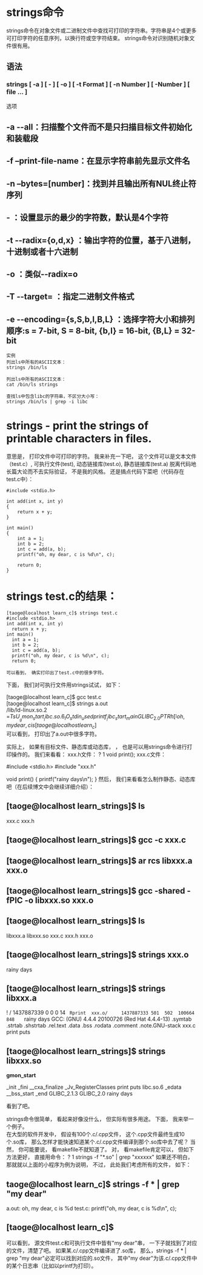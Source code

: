 #  strings命令

strings命令在对象文件或二进制文件中查找可打印的字符串。字符串是4个或更多可打印字符的任意序列，以换行符或空字符结束。 strings命令对识别随机对象文件很有用。

## 语法
### strings [ -a ] [ - ] [ -o ] [ -t Format ] [ -n Number ] [ -Number ] [ file ... ]
选项
## -a --all：扫描整个文件而不是只扫描目标文件初始化和装载段
##  -f –print-file-name：在显示字符串前先显示文件名
##  -n –bytes=[number]：找到并且输出所有NUL终止符序列
##  - ：设置显示的最少的字符数，默认是4个字符
##  -t --radix={o,d,x} ：输出字符的位置，基于八进制，十进制或者十六进制
##  -o ：类似--radix=o
##  -T --target= ：指定二进制文件格式
##  -e --encoding={s,S,b,l,B,L} ：选择字符大小和排列顺序:s = 7-bit, S = 8-bit, {b,l} = 16-bit, {B,L} = 32-bit
```
实例
列出ls中所有的ASCII文本：
strings /bin/ls

列出ls中所有的ASCII文本：
cat /bin/ls strings

查找ls中包含libc的字符串，不区分大小写：
strings /bin/ls | grep -i libc
```


# strings - print the strings of printable characters in files.
 意思是， 打印文件中可打印的字符。  我来补充一下吧， 这个文件可以是文本文件（test.c）, 可执行文件(test),  动态链接库(test.o), 静态链接库(test.a)
脱离代码地长篇大论而不去实际验证， 不是我的风格。 还是搞点代码下菜吧（代码存在test.c中）：

```
#include <stdio.h> 
  
int add(int x, int y) 
{ 
    return x + y; 
} 
  
int main() 
{ 
    int a = 1; 
    int b = 2; 
    int c = add(a, b); 
    printf("oh, my dear, c is %d\n", c); 
  
    return 0; 
} 
```

#  strings test.c的结果：
```
[taoge@localhost learn_c]$ strings test.c  
#include <stdio.h> 
int add(int x, int y) 
  return x + y; 
int main() 
  int a = 1; 
  int b = 2; 
  int c = add(a, b); 
  printf("oh, my dear, c is %d\n", c); 
  return 0; 
 
可以看到， 确实打印出了test.c中的很多字符。
```
下面， 我们对可执行文件用strings试试， 如下：

[taoge@localhost learn_c]$ gcc test.c  
[taoge@localhost learn_c]$ strings a.out  
/lib/ld-linux.so.2 
=$TsU 
__gmon_start__ 
libc.so.6 
_IO_stdin_used 
printf
__libc_start_main 
GLIBC_2.0 
PTRh  
[^_] 
oh, my dear, c is %d 
[taoge@localhost learn_c]$  
可以看到， 打印出了a.out中很多字符。

实际上， 如果有目标文件、静态库或动态库， ， 也是可以用strings命令进行打印操作的。 我们来看看：
xxx.h文件：
?
1
void print();
xxx.c文件：

#include <stdio.h> 
#include "xxx.h" 
  
void print() 
{ 
  printf("rainy days\n"); 
} 
然后， 我们来看看怎么制作静态、动态库吧（在后续博文中会继续详细介绍）：


##  [taoge@localhost learn_strings]$ ls

xxx.c xxx.h 

##  [taoge@localhost learn_strings]$ gcc -c xxx.c

##  [taoge@localhost learn_strings]$ ar rcs libxxx.a xxx.o 

##  [taoge@localhost learn_strings]$ gcc -shared -fPIC -o libxxx.so xxx.o 

##  [taoge@localhost learn_strings]$ ls

libxxx.a libxxx.so xxx.c xxx.h xxx.o 

##  [taoge@localhost learn_strings]$ strings xxx.o 

rainy days 

##  [taoge@localhost learn_strings]$ strings libxxx.a 

!<arch> 
/        1437887339 0   0   0    14    ` 
Rprint 
xxx.o/     1437887333 501  502  100664 848    ` 
rainy days 
GCC: (GNU) 4.4.4 20100726 (Red Hat 4.4.4-13) 
.symtab 
.strtab 
.shstrtab 
.rel.text 
.data 
.bss 
.rodata 
.comment 
.note.GNU-stack 
xxx.c 
print 
puts 

##  [taoge@localhost learn_strings]$ strings libxxx.so 
__gmon_start__ 

_init 
_fini 
__cxa_finalize 
_Jv_RegisterClasses 
print 
puts 
libc.so.6 
_edata 
__bss_start 
_end 
GLIBC_2.1.3 
GLIBC_2.0 
rainy days 

看到了吧。

strings命令很简单， 看起来好像没什么， 但实际有很多用途。 下面， 我来举一个例子。  
在大型的软件开发中， 假设有100个.c/.cpp文件， 这个.cpp文件最终生成10个.so库， 那么怎样才能快速知道某个.c/.cpp文件编译到那个.so库中去了呢？ 
当然， 你可能要说， 看makefile不就知道了。 对， 看makefile肯定可以， 但如下方法更好， 直接用命令：
?
1
strings -f "*.so" | grep "xxxxxx"
如果还不明白， 那就就以上面的小程序为例为说明， 不过， 此处我们考虑所有的文件， 如下：

## taoge@localhost learn_c]$ strings -f * | grep "my dear"
a.out: oh, my dear, c is %d 
test.c:   printf("oh, my dear, c is %d\n", c); 
## [taoge@localhost learn_c]$
可以看到， 源文件test.c和可执行文件中皆有"my dear"串， 一下子就找到了对应的文件，清楚了吧。
如果某.c/.cpp文件编译进了.so库， 那么，strings -f * | grep "my dear"必定可以找到对应的.so文件， 
其中"my dear"为该.c/.cpp文件中的某个日志串（比如以printf为打印）。
